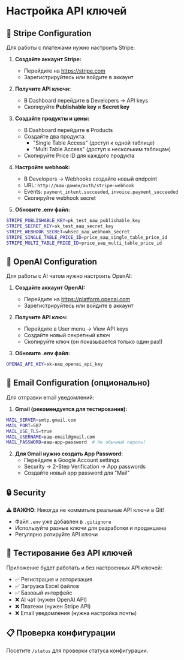 # Настройка API ключей

## 🔑 Stripe Configuration

Для работы с платежами нужно настроить Stripe:

1. **Создайте аккаунт Stripe:**
   - Перейдите на https://stripe.com
   - Зарегистрируйтесь или войдите в аккаунт

2. **Получите API ключи:**
   - В Dashboard перейдите в Developers → API keys
   - Скопируйте **Publishable key** и **Secret key**

3. **Создайте продукты и цены:**
   - В Dashboard перейдите в Products
   - Создайте два продукта:
     - "Single Table Access" (доступ к одной таблице)
     - "Multi Table Access" (доступ к нескольким таблицам)
   - Скопируйте Price ID для каждого продукта

4. **Настройте webhook:**
   - В Developers → Webhooks создайте новый endpoint
   - URL: `http://ваш-домен/auth/stripe-webhook`
   - Events: `payment_intent.succeeded`, `invoice.payment_succeeded`
   - Скопируйте webhook secret

5. **Обновите .env файл:**
```bash
STRIPE_PUBLISHABLE_KEY=pk_test_ваш_publishable_key
STRIPE_SECRET_KEY=sk_test_ваш_secret_key
STRIPE_WEBHOOK_SECRET=whsec_ваш_webhook_secret
STRIPE_SINGLE_TABLE_PRICE_ID=price_ваш_single_table_price_id
STRIPE_MULTI_TABLE_PRICE_ID=price_ваш_multi_table_price_id
```

## 🤖 OpenAI Configuration

Для работы с AI чатом нужно настроить OpenAI:

1. **Создайте аккаунт OpenAI:**
   - Перейдите на https://platform.openai.com
   - Зарегистрируйтесь или войдите в аккаунт

2. **Получите API ключ:**
   - Перейдите в User menu → View API keys
   - Создайте новый секретный ключ
   - Скопируйте ключ (он показывается только один раз!)

3. **Обновите .env файл:**
```bash
OPENAI_API_KEY=sk-ваш_openai_api_key
```

## 📧 Email Configuration (опционально)

Для отправки email уведомлений:

1. **Gmail (рекомендуется для тестирования):**
```bash
MAIL_SERVER=smtp.gmail.com
MAIL_PORT=587
MAIL_USE_TLS=true
MAIL_USERNAME=ваш-email@gmail.com
MAIL_PASSWORD=ваш-app-password  # Не обычный пароль!
```

2. **Для Gmail нужно создать App Password:**
   - Перейдите в Google Account settings
   - Security → 2-Step Verification → App passwords
   - Создайте новый app password для "Mail"

## 🔒 Security

⚠️ **ВАЖНО**: Никогда не коммитьте реальные API ключи в Git!

- Файл `.env` уже добавлен в `.gitignore`
- Используйте разные ключи для разработки и продакшена
- Регулярно ротируйте API ключи

## 🧪 Тестирование без API ключей

Приложение будет работать и без настроенных API ключей:
- ✅ Регистрация и авторизация
- ✅ Загрузка Excel файлов  
- ✅ Базовый интерфейс
- ❌ AI чат (нужен OpenAI API)
- ❌ Платежи (нужен Stripe API)
- ❌ Email уведомления (нужна настройка почты)

## 📋 Проверка конфигурации

Посетите `/status` для проверки статуса конфигурации.
